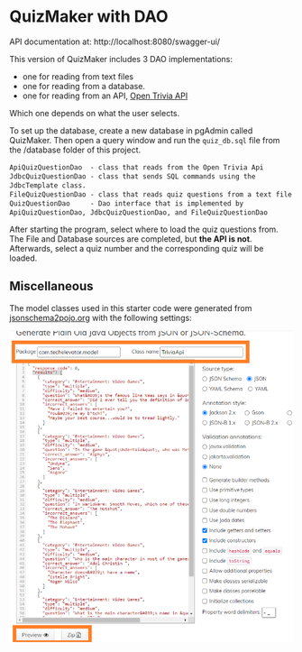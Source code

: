 # QuizMaker with DAO

API documentation at: http://localhost:8080/swagger-ui/

This version of QuizMaker includes 3 DAO implementations:
 * one for reading from text files
 * one for reading from a database.
 * one for reading from an API, [Open Trivia API](https://opentdb.com/api_config.php)

Which one depends on what the user selects.

To set up the database, create a new database in pgAdmin called QuizMaker.
Then open a query window and run the `quiz_db.sql` file from the /database folder of this project.

    ApiQuizQuestionDao  - class that reads from the Open Trivia Api
    JdbcQuizQuestionDao - class that sends SQL commands using the JdbcTemplate class.
    FileQuizQuestionDao - class that reads quiz questions from a text file 
    QuizQuestionDao     - Dao interface that is implemented by ApiQuizQuestionDao, JdbcQuizQuestionDao, and FileQuizQuestionDao  

After starting the program, select where to load the quiz questions from.
The File and Database sources are completed, but **the API is not**.
Afterwards, select a quiz number and the corresponding quiz will be loaded.

## Miscellaneous

The model classes used in this starter code were generated from [jsonschema2pojo.org](https://www.jsonschema2pojo.org/) with the following settings:

![trivia api schema](./images/json-trivia-schema.png)